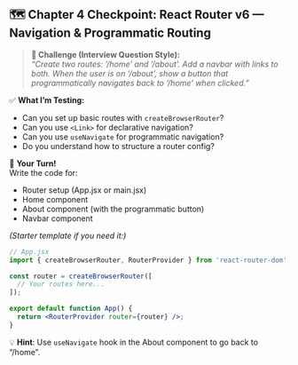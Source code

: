 ## 🗺️ Chapter 4 Checkpoint: React Router v6 — Navigation & Programmatic Routing

> **🎯 Challenge (Interview Question Style):**  
> *“Create two routes: ‘/home’ and ‘/about’. Add a navbar with links to both. When the user is on ‘/about’, show a button that programmatically navigates back to ‘/home’ when clicked.”*

✅ **What I’m Testing:**
- Can you set up basic routes with `createBrowserRouter`?
- Can you use `<Link>` for declarative navigation?
- Can you use `useNavigate` for programmatic navigation?
- Do you understand how to structure a router config?



📝 **Your Turn!**  
Write the code for:
- Router setup (App.jsx or main.jsx)
- Home component
- About component (with the programmatic button)
- Navbar component

*(Starter template if you need it:)*

```jsx
// App.jsx
import { createBrowserRouter, RouterProvider } from 'react-router-dom';

const router = createBrowserRouter([
  // Your routes here...
]);

export default function App() {
  return <RouterProvider router={router} />;
}
```



💡 **Hint**: Use `useNavigate` hook in the About component to go back to “/home”.


